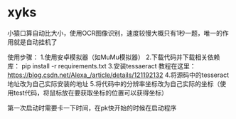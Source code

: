 # xyks
小猿口算自动比大小，使用OCR图像识别，速度较慢大概只有1秒一题，唯一的作用就是自动挂机了


使用步骤：
1.使用安卓模拟器（如MuMu模拟器）
2.下载代码并下载相关依赖库：
pip install -r requirements.txt
3.安装tessaeract  教程在这里：https://blog.csdn.net/Alexa_/article/details/121192132
4.将源码中的tesseract地址改为自己实际安装的地址
5.将代码中的分辨率坐标改为自己实际的坐标（使用test代码，将鼠标放在要获取坐标的位置可以获得坐标）

第一次启动时需要卡一下时间，在pk快开始的时候在启动程序
